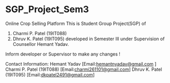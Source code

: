 # SGP_Project_Sem3
Online Crop Selling Platform
This is Student Group Project(SGP) of
1. Charmi P. Patel (19IT088)
2. Dhruv K. Patel (19IT095)
developed in Semester III under Supervision of Counsellor Hemant Yadav.

Inform developer or Supervisor to make any changes !

Contact Information:
Hemant Yadav [Email:hemantnyadav@gmail.com ]
Charmi P. Patel (19IT088)  [Email:charmi261101@gmail.com]
Dhruv K. Patel (19IT095)  [Email:dkpatel2491@gmail.com]

